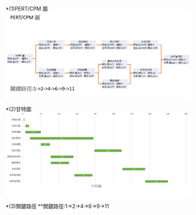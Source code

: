 *(1)PERT/CPM 圖
![PERT](PERT.png "PERT")

*(2)甘特圖
![Gantt](Gantt.png "Gantt")

*(3)關鍵路徑
**關鍵路徑:1->2->4->6->9->11
